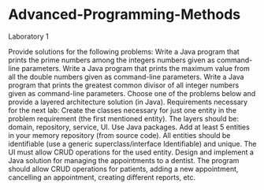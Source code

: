 # Advanced-Programming-Methods

Laboratory 1

Provide solutions for the following problems:
Write a Java program that prints the prime numbers among the integers numbers given as command-line parameters.
Write a Java program that prints the maximum value from all the double numbers given as command-line parameters.
Write a Java program that prints the greatest common divisor of all integer numbers given as command-line parameters.
Choose one of the problems below and provide a layered architecture solution (in Java). Requirements necessary for the next lab:
Create the classes necessary for just one entity in the problem requirement (the first mentioned entity).
The layers should be: domain, repository, service, UI. Use Java packages.
Add at least 5 entities in your memory repository (from source code).
All entities should be identifiable (use a generic superclass/interface Identifiable) and unique.
The UI must allow CRUD operations for the used entity.
Design and implement a Java solution for managing the appointments to a dentist. The program should allow CRUD operations for patients, adding a new appointment, cancelling an appointment, creating different reports, etc.
